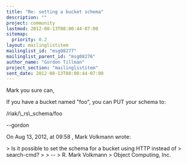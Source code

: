 ```yaml
---
title: "Re: setting a bucket schema"
description: ""
project: community
lastmod: 2012-08-13T08:00:44-07:00
sitemap:
  priority: 0.2
layout: mailinglistitem
mailinglist_id: "msg08277"
mailinglist_parent_id: "msg08276"
author_name: "Gordon Tillman"
project_section: "mailinglistitem"
sent_date: 2012-08-13T08:00:44-07:00
---
```



Mark you sure can,

If you have a bucket named "foo", you can PUT your schema to:

/riak/\\_rs\\_schema/foo

--gordon


On Aug 13, 2012, at 09:58 , Mark Volkmann  wrote:

&gt; Is it possible to set the schema for a bucket using HTTP instead of 
&gt; search-cmd?
&gt; 
&gt; -- 
&gt; R. Mark Volkmann
&gt; Object Computing, Inc.
